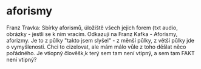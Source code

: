 # aforismy
Franz Travka: Sbírky aforismů, úložiště všech jejich forem (txt audio, obrázky - jestli se k nim vracím.
Odkazuji na Franz Kafka - Aforismy, aforizmy.
Je to z půlky "takto jsem slyšel" - z měnší půlky, z větší půlky jde o vymyšlenosti.
Chci to cizelovat, ale mám málo vůle z toho děšlat něco pořádného.
Je vtiopný člověšk,k terý sem tam není vtipný, a sem tam FAKT není vtipný?
